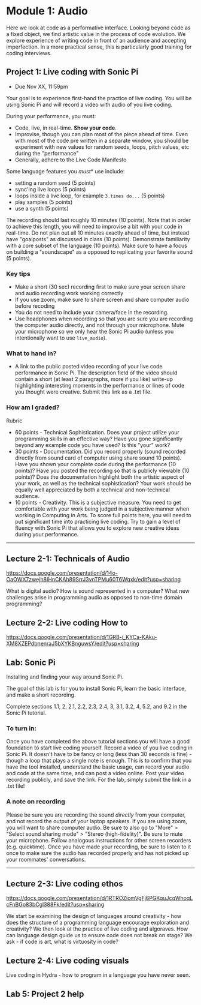 # Module 1: Audio


Here we look at code as a performative interface. 
Looking beyond code as a fixed object, we find artistic value in the process of code evolution.
We explore experience of writing code in front of an audience and accepting imperfection.
In a more practical sense, this is particularly good training for coding interviews.

<a name="project1"></a>

## Project 1: Live coding with Sonic Pi

- Due Nov XX, 11:59pm

Your goal is to experience first-hand the practice of live coding.
You will be using Sonic Pi and will record a video with audio of you live coding.

During your performance, you must:

- Code, live, in real-time. **Show your code**.
- Improvise, though you can plan most of the piece ahead of time. Even with most of the code pre written in a separate window, you should be experiment with new values for random seeds, loops, pitch values, etc during the "performance"
- Generally, adhere to the Live Code Manifesto

Some language features you *must** use include:

- setting a random seed (5 points)
- sync'ing live loops (5 points)
- loops inside a live loop, for example ```3.times do...``` (5 points)
- play samples (5 points)
- use a synth (5 points)

The recording should last roughly 10 minutes (10 points). Note that in order to achieve this length, you will need to improvise a bit with your code in real-time. Do not plan out all 10 minutes exactly ahead of time, but instead have "goalposts" as discussed in class (10 points). Demonstrate familiarity with a core subset of the language (10 points). Make sure to have a focus on building a "soundscape" as a opposed to replicating your favorite sound (5 points).

### Key tips

- Make a short (30 sec) recording first to make sure your screen share and audio recording work working correctly
- If you use zoom, make sure to share screen and share computer audio before recoding
- You do not need to include your camera/face in the recording.
- Use headphones when recording so that you are sure you are recording the computer audio directly, and not through your microphone. Mute your microphone so we only hear the Sonic Pi audio (unless you intentionally want to use ```live_audio```).


### What to hand in?

- A link to the public posted video recording of your live code performance in Sonic Pi. The description field of the video should contain a short (at least 2 paragraphs, more if you like) write-up highlighting interesting moments in the performance or lines of code you thought were creative. Submit this link as a .txt file.

### How am I graded?

Rubric

- 60 points - Technical Sophistication. Does your project utilize your programming skills in an effective way? Have you gone significantly beyond any example code you have used? Is this "your" work?
- 30 points - Documentation. Did you record properly (sound recorded directly from sound card of computer using share sound 10 points). Have you shown your complete code during the performance (10 points)? Have you posted the recording so that is publicly viewable (10 points)?
Does the documentation highlight both the artistic aspect of your work, as well as the technical sophistication? Your work should be equally well appreciated by both a technical and non-technical audience. 
- 10 points - Creativity. This is a subjective measure. You need to get comfortable with your work being judged in a subjective manner when working in Computing in Arts. To score full points here, you will need to put significant time into practicing live coding. Try to gain a level of fluency with Sonic Pi that allows you to explore new creative ideas during your performance.

<hr> 

## Lecture 2-1: Technicals of Audio  

https://docs.google.com/presentation/d/14o-OaOWX7zwejh8IHnCKAh89SrrJ3vnTPMu60T6Wqxk/edit?usp=sharing

What is digital audio? How is sound represented in a computer?
What new challenges arise in programming audio as opposed to non-time domain programming?


## Lecture 2-2: Live coding How to 

https://docs.google.com/presentation/d/1GRB-i_KYCa-KAku-XM8XZEPdbnenraJ5bXYKBnguwsY/edit?usp=sharing

<a name="lab2"></a>

## Lab: Sonic Pi

Installing and finding your way around Sonic Pi.

The goal of this lab is for you to install Sonic Pi, learn the basic interface, and make a short recording. 

Complete sections 1.1, 2, 2.1, 2.2, 2.3, 2.4, 3, 3.1, 3.2, 4, 5.2, and 9.2 in the Sonic Pi tutorial.

### To turn in:

Once you have completed the above tutorial sections you will have a good foundation to start live coding yourself. Record a video of you live coding in Sonic Pi. It doesn't have to be fancy or long (less than 30 seconds is fine) - though a loop that plays a single note is enough. This is to confirm that you have the tool installed, understand the basic usage, can record your audio and code at the same time, and can post a video online. Post your video recording publicly, and save the link. For the lab, simply submit the link in a .txt file!


### A note on recording

Please be sure you are recording the sound *directly* from your computer, and not record the output of your laptop speakers. If you are using zoom, you will want to share computer audio. Be sure to also go to "More" > "Select sound sharing mode" > "Stereo (high-fidelity)". Be sure to mute your microphone. Follow analogous instructions for other screen recorders (e.g. quicktime). Once you have made your recording, be sure to listen to it once to make sure the audio has recorded properly and has not picked up your roommates' conversations. 

<hr>



## Lecture 2-3: Live coding ethos

https://docs.google.com/presentation/d/1RTROZiomVgFj6PGKguJcqWhoqLcFnBGo83bCgl388Fk/edit?usp=sharing

We start be examining the design of languages around creativity - how does the structure of a programming language encourage exploration and creativity?
We then look at the practice of live coding and algoraves.
How can language design guide us to ensure code does not break on stage?
We ask - if code is art, what is virtuosity in code?


## Lecture 2-4: Live coding visuals

Live coding in Hydra - how to program in a language you have never seen.

## Lab 5: Project 2 help


